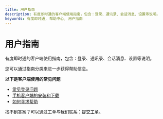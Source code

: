 ```yaml
---
title: 用户指南
description: 有度即时通的客户端使用指南，包含：登录、通讯录、会话消息、设置等说明。
keywords: 有度即时通, 帮助中心, 用户指南
---
```

# 用户指南

有度即时通的客户端使用指南，包含：登录、通讯录、会话消息、设置等说明。

您可以通过指南分类来进一步获得帮助信息。

**以下是客户端使用的常见问题**

- [常见登录问题](./a01_00005.md)
- [手机客户端的安装和下载](./e01_00004.md)
- [如何寻求帮助](./f01_00001.md)

找不到答案？可以通过工单与我们联系：[提交工单](https://youdu.kf5.com/)。
